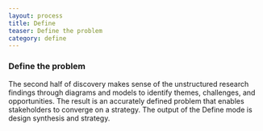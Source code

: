 ```yaml
---
layout: process
title: Define
teaser: Define the problem
category: define
---
```


### Define the problem
The second half of discovery makes sense of the unstructured research findings through diagrams and models to identify themes, challenges, and opportunities. The result is an accurately defined problem that enables stakeholders to converge on a strategy. The output of the Define mode is design synthesis and strategy.
